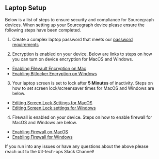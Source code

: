## Laptop Setup

Below is a list of steps to ensure security and compliance for Sourcegraph devices. When setting up your Sourcegraph device please ensure the following steps have been completed. 

1. Create a complex laptop password that meets our [password requirements](internal_security.md)

2. Encryption is enabled on your device. Below are links to steps on how you can turn on device encryption for MacOS and Windows.						
* [Enabling Filevault Encryption on Mac](https://support.apple.com/en-us/HT204837)
* [Enabling Bitlocker Encryption on Windows](https://support.microsoft.com/en-us/windows/turn-on-device-encryption-0c453637-bc88-5f74-5105-741561aae838)

3. Your laptop screen is set to lock after **5 Minutes** of inactivity. Steps on how to set screen lock/screensaver times for MacOS and Windows are below.
* [Editing Screen Lock Settings for MacOS](https://support.apple.com/guide/mac-help/change-screen-saver-preferences-mchlp1227/mac)
* [Editing Screen Lock settings for Windows](https://support.microsoft.com/en-us/windows/change-your-screen-saver-settings-a9dc2a0c-dc8e-9161-d270-aaccc252082a)

4. Firewall is enabled on your device. Steps on how to enable firewall for MacOS and Windows are below.
* [Enabling Firewall on MacOS](https://support.apple.com/guide/mac-help/block-connections-to-your-mac-with-a-firewall-mh34041/mac#:~:text=services%20and%20apps-,On%20your%20Mac%2C%20choose%20Apple%20menu%20%3E%20System%20Preferences%2C%20click,%26%20Privacy%20%2C%20then%20click%20Firewall.&text=pane%20for%20me-,If%20the%20lock%20at%20the%20bottom%20left%20is%20locked%20%2C%20click,the%20firewall%20for%20your%20Mac.)
* [Enabling Firewall for Windows](https://support.microsoft.com/en-us/windows/turn-microsoft-defender-firewall-on-or-off-ec0844f7-aebd-0583-67fe-601ecf5d774f)

 If you run into any issues or have any questions about the above please reach out to the #it-tech-ops Slack Channel!
